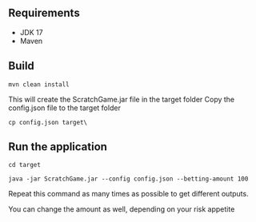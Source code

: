 ## Requirements ##

- JDK 17
- Maven

## Build ##

`mvn clean install`


This will create the  ScratchGame.jar file in the target folder
Copy the config.json file to the target folder

`cp config.json target\`

## Run the application ##

`cd target`

`java -jar ScratchGame.jar --config config.json --betting-amount 100`

Repeat this command as many times as possible to get different outputs.

You can change the amount as well, depending on your risk appetite
